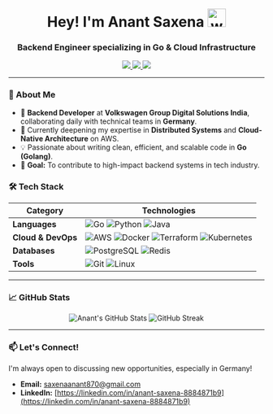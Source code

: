 <h1 align="center">Hey! I'm Anant Saxena <img alt="wave" src="https://emojis.slackmojis.com/emojis/images/1613285697/12806/meow_attention.png?1613285697" width="36"></h1>
<h3 align="center">Backend Engineer specializing in Go & Cloud Infrastructure</h3>

<p align="center">
  <a href="https://www.linkedin.com/in/anant-saxena-8884871b9/">
    <img src="https://img.shields.io/badge/LinkedIn-0077B5?style=for-the-badge&logo=linkedin&logoColor=white" />
  </a>
  <a href="mailto:saxenaanant870@gmail.com">
    <img src="https://img.shields.io/badge/Gmail-D14836?style=for-the-badge&logo=gmail&logoColor=white" />
  </a>
  <a href="https://discordapp.com/users/9060">
    <img src="https://img.shields.io/badge/Discord-5865F2?style=for-the-badge&logo=discord&logoColor=white" />
  </a>
</p>

---

### 🚀 About Me

- 💼 **Backend Developer** at **Volkswagen Group Digital Solutions India**, collaborating daily with technical teams in **Germany**.
- 🌱 Currently deepening my expertise in **Distributed Systems** and **Cloud-Native Architecture** on AWS.
- 💡 Passionate about writing clean, efficient, and scalable code in **Go (Golang)**.
- 🎯 **Goal:** To contribute to high-impact backend systems in tech industry.

### 🛠️ Tech Stack

| Category        | Technologies                                                                                                                               |
|-----------------|--------------------------------------------------------------------------------------------------------------------------------------------|
| **Languages**   | ![Go](https://img.shields.io/badge/Go-00ADD8?style=for-the-badge&logo=go&logoColor=white) ![Python](https://img.shields.io/badge/Python-3776AB?style=for-the-badge&logo=python&logoColor=white) ![Java](https://img.shields.io/badge/Java-ED8B00?style=for-the-badge&logo=openjdk&logoColor=white) |
| **Cloud & DevOps** | ![AWS](https://img.shields.io/badge/AWS-%23FF9900.svg?style=for-the-badge&logo=amazon-aws&logoColor=white) ![Docker](https://img.shields.io/badge/Docker-2496ED?style=for-the-badge&logo=docker&logoColor=white) ![Terraform](https://img.shields.io/badge/Terraform-7B42BC?style=for-the-badge&logo=terraform&logoColor=white) ![Kubernetes](https://img.shields.io/badge/Kubernetes-326CE5?style=for-the-badge&logo=kubernetes&logoColor=white) |
| **Databases**   | ![PostgreSQL](https://img.shields.io/badge/PostgreSQL-316192?style=for-the-badge&logo=postgresql&logoColor=white) ![Redis](https://img.shields.io/badge/Redis-DC382D?style=for-the-badge&logo=redis&logoColor=white) |
| **Tools**       | ![Git](https://img.shields.io/badge/Git-F05032?style=for-the-badge&logo=git&logoColor=white) ![Linux](https://img.shields.io/badge/Linux-FCC624?style=for-the-badge&logo=linux&logoColor=black) |

---

### 📈 GitHub Stats

<p align="center">
  <img src="https://github-readme-stats.vercel.app/api?username=your-github-username&show_icons=true&theme=radical" alt="Anant's GitHub Stats" />
  <img src="https://github-readme-streak-stats.herokuapp.com/?user=your-github-username&theme=radical" alt="GitHub Streak" />
</p>

---
### 📫 Let's Connect!

I'm always open to discussing new opportunities, especially in Germany!
- **Email:** saxenaanant870@gmail.com
- **LinkedIn:** [https://linkedin.com/in/anant-saxena-8884871b9](https://linkedin.com/in/anant-saxena-8884871b9)

<!---
**your-github-username/your-github-username** is a ✨ _special_ ✨ repository because its `README.md` (this file) appears on your GitHub profile.
--->


